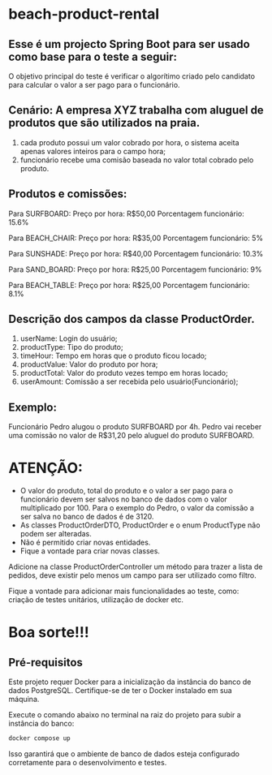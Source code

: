 # beach-product-rental

## Esse é um projecto Spring Boot para ser usado como base para o teste a seguir:

O objetivo principal do teste é verificar o algorítimo criado pelo candidato para calcular o valor a ser pago para o
funcionário.

## Cenário: A empresa XYZ trabalha com aluguel de produtos que são utilizados na praia.

1. cada produto possui um valor cobrado por hora, o sistema aceita apenas valores inteiros para o campo hora;
1. funcionário recebe uma comisão baseada no valor total cobrado pelo produto.

## Produtos e comissões:

Para SURFBOARD:
Preço por hora: R$50,00
Porcentagem funcionário: 15.6%

Para BEACH_CHAIR:
Preço por hora: R$35,00
Porcentagem funcionário: 5%

Para SUNSHADE:
Preço por hora: R$40,00
Porcentagem funcionário: 10.3%

Para SAND_BOARD:
Preço por hora: R$25,00
Porcentagem funcionário: 9%

Para BEACH_TABLE:
Preço por hora: R$25,00
Porcentagem funcionário: 8.1%

## Descrição dos campos da classe ProductOrder.

1. userName: Login do usuário;
1. productType: Tipo do produto;
1. timeHour: Tempo em horas que o produto ficou locado;
1. productValue: Valor do produto por hora;
1. productTotal: Valor do produto vezes tempo em horas locado;
1. userAmount: Comissão a ser recebida pelo usuário(Funcionário);

## Exemplo:

Funcionário Pedro alugou o produto SURFBOARD por 4h.
Pedro vai receber uma comissão no valor de R$31,20 pelo aluguel do produto SURFBOARD.

# ATENÇÃO:

- O valor do produto, total do produto e o valor a ser pago para o funcionário devem ser salvos no banco de dados com o
  valor multiplicado por 100. Para o exemplo do Pedro, o valor da comissão a ser salva no banco de dados é de 3120.
- As classes ProductOrderDTO, ProductOrder e o enum ProductType não podem ser alteradas.
- Não é permitido criar novas entidades.
- Fique a vontade para criar novas classes.

Adicione na classe ProductOrderController um método para trazer a lista de pedidos, deve existir pelo menos um campo
para ser utilizado como filtro.

Fique a vontade para adicionar mais funcionalidades ao teste, como: criação de testes unitários, utilização de docker
etc.

# Boa sorte!!!

## Pré-requisitos
Este projeto requer Docker para a inicialização da instância do banco de dados PostgreSQL. Certifique-se de ter o Docker instalado em sua máquina.

Execute o comando abaixo no terminal na raiz do projeto para subir a instância do banco:

```bash
docker compose up
```
Isso garantirá que o ambiente de banco de dados esteja configurado corretamente para o desenvolvimento e testes.
